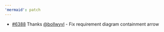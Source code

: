 ```yaml
---
'mermaid': patch
---
```


- [#6388](https://github.com/mermaid-js/mermaid/pull/6386)
  Thanks [@bollwyvl](https://github.com/bollwyvl) - Fix requirement diagram containment arrow
